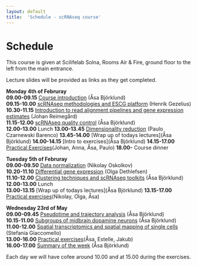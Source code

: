 ```yaml
---
layout: default
title:  'Schedule - scRNAseq course'
---
```


# Schedule

This course is given at Scilifelab Solna, Rooms Air & Fire, ground floor to the left from the main entrance. 

Lecture slides will be provided as links as they get completed. 

**Monday 4th of Februray**  
**09.00-09.15** [Course introduction](slides/) (Åsa Björklund)   
**09.15-10.00** [scRNAseq methodologies and ESCG platform](slides/) (Henrik Gezelius)   
**10.30-11.15** [Introduction to read alignment pipelines and gene expression estimates](slides/) (Johan Reimegård)   
**11.15-12.00** [scRNAseq quality control](slides/) (Åsa Björklund)   
**12.00-13.00** Lunch
**13.00-13.45** [Dimensionality reduction](slides/..) (Paulo Czarnewski Barenco)
**13.45-14.00** [Wrap up of todays lectures](Åsa Björklund)
**14.00-14.15** [Intro to exercises](Åsa Björklund)
**14.15-17.00** [Practical Exercises](exercises)(Johan, Anna, Åsa, Paulo)
**18.00-** Course dinner 

**Tuesday 5th of Februray**   
**09.00-09.50** [Data normalization](slides/) (Nikolay Oskolkov)   
**10.20-11.10** [Differential gene expression](slides/) (Olga Dethlefsen)   
**11.10-12.00** [Clustering techniques and scRNAseq toolkits](slides/) (Åsa Björklund)   
**12.00-13.00** Lunch    
**13.00-13.15** [Wrap up of todays lectures](Åsa Björklund)
**13.15-17.00** [Practical exercises](exercises)(Nikolay, Olga, Åsa)

**Wednesday 23rd of May**  
**09.00-09.45** [Pseudotime and trajectory analysis](slides/) (Åsa Björklund)   
**10.15-11.00** [Subgroups of midbrain dopamine neurons](slides/) (Åsa Björklund)   
**11.00-12.00** [Spatial transcriptomics and spatial mapping of single cells](slides/) (Stefania Giaccomello)   
**13.00-16.00** [Practical exercises](exercises)(Åsa, Estelle, Jakub)   
**16.00-17.00** [Summary of the week]() (Åsa Björklund)   

Each day we will have cofee around 10.00 and at 15.00 during the exercises. 


 
